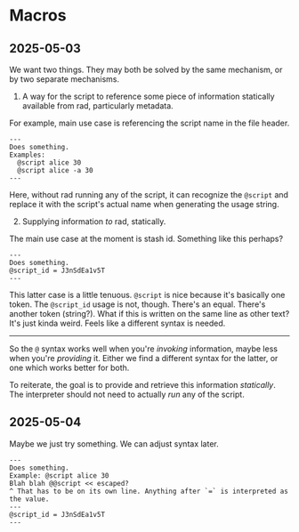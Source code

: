 # Macros

## 2025-05-03

We want two things. They may both be solved by the same mechanism, or by two separate mechanisms.

1. A way for the script to reference some piece of information statically available from rad, particularly metadata.

For example, main use case is referencing the script name in the file header.

```
---
Does something.
Examples:
  @script alice 30
  @script alice -a 30
---
```

Here, without rad running any of the script, it can recognize the `@script` and replace it with the script's actual name
when generating the usage string.

2. Supplying information *to* rad, statically.

The main use case at the moment is stash id. Something like this perhaps?

```
---
Does something.
@script_id = J3nSdEa1v5T
---
```

This latter case is a little tenuous. `@script` is nice because it's basically one token.
The `@script_id` usage is not, though. There's an equal. There's another token (string?).
What if this is written on the same line as other text? It's just kinda weird. Feels like a different syntax is needed.

---

So the `@` syntax works well when you're *invoking* information, maybe less when you're *providing* it.
Either we find a different syntax for the latter, or one which works better for both.

To reiterate, the goal is to provide and retrieve this information *statically*. The interpreter should not need to
actually *run* any of the script.

## 2025-05-04

Maybe we just try something. We can adjust syntax later.

```
---
Does something.
Example: @script alice 30
Blah blah @@script << escaped? 
^ That has to be on its own line. Anything after `=` is interpreted as the value.
---
@script_id = J3nSdEa1v5T
---
```
